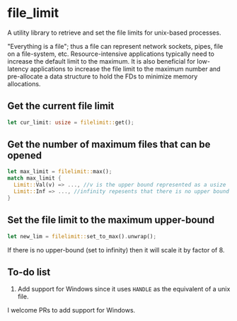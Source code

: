# file_limit

A utility library to retrieve and set the file limits for unix-based processes. 

"Everything is a file"; thus a file can represent network sockets, pipes, file on a file-system, etc.
Resource-intensive applications typically need to increase the default limit to the maximum. It is also beneficial for low-latency applications to increase the file limit to the maximum number and pre-allocate a data structure to hold the FDs to minimize memory allocations. 

## Get the current file limit

```rust
let cur_limit: usize = filelimit::get();
```

## Get the number of maximum files that can be opened

```rust
let max_limit = filelimit::max();
match max_limit {
  Limit::Val(v) => ..., //v is the upper bound represented as a usize
  Limit::Inf => ..., //infinity repesents that there is no upper bound
}
```

## Set the file limit to the maximum upper-bound

```rust
let new_lim = filelimit::set_to_max().unwrap();
```

If there is no upper-bound (set to infinity) then it will scale it by factor of 8.

## To-do list

1. Add support for Windows since it uses `HANDLE` as the equivalent of a unix file.

I welcome PRs to add support for Windows.
